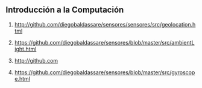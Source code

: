 ## Introducción a la Computación

1. http://github.com/diegobaldassare/sensores/sensores/src/geolocation.html
   
2. https://github.com/diegobaldassare/sensores/blob/master/src/ambientLight.html

3. http://github.com

4. https://github.com/diegobaldassare/sensores/blob/master/src/gyroscope.html
